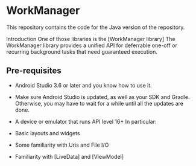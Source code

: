 WorkManager 
===================================

This repository contains the code for the Java version of the repository.

Introduction
One of those libraries is the [WorkManager library]
The WorkManager library provides a unified API for deferrable one-off or recurring background tasks
that need guaranteed execution. 

Pre-requisites
--------------

* Android Studio 3.6 or later and you know how to use it.

* Make sure Android Studio is updated, as well as your SDK and Gradle.
Otherwise, you may have to wait for a while until all the updates are done.

* A device or emulator that runs API level 16+
In particular:
* Basic layouts and widgets
* Some familiarity with Uris and File I/O
* Familiarity with [LiveData] and [ViewModel]
